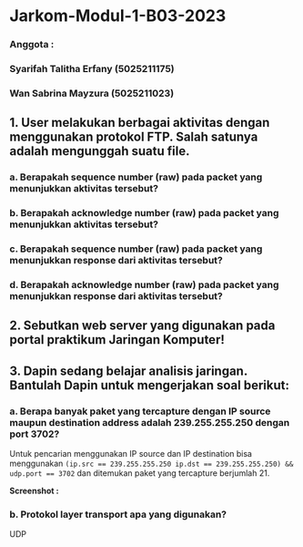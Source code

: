# Jarkom-Modul-1-B03-2023
### Anggota :
### Syarifah Talitha Erfany (5025211175)
### Wan Sabrina Mayzura (5025211023)

## 1. User melakukan berbagai aktivitas dengan menggunakan protokol FTP. Salah satunya adalah mengunggah suatu file.
### a. Berapakah sequence number (raw) pada packet yang menunjukkan aktivitas tersebut? 
### b. Berapakah acknowledge number (raw) pada packet yang menunjukkan aktivitas tersebut? 
### c. Berapakah sequence number (raw) pada packet yang menunjukkan response dari aktivitas tersebut?
### d. Berapakah acknowledge number (raw) pada packet yang menunjukkan response dari aktivitas tersebut?

## 2. Sebutkan web server yang digunakan pada portal praktikum Jaringan Komputer!

## 3. Dapin sedang belajar analisis jaringan. Bantulah Dapin untuk mengerjakan soal berikut:

### a. Berapa banyak paket yang tercapture dengan IP source maupun destination address adalah 239.255.255.250 dengan port 3702?
Untuk pencarian menggunakan IP source dan IP destination bisa menggunakan `(ip.src == 239.255.255.250 ip.dst == 239.255.255.250) && udp.port == 3702` dan ditemukan paket yang tercapture berjumlah 21.

**Screenshot :**

### b. Protokol layer transport apa yang digunakan?
UDP

